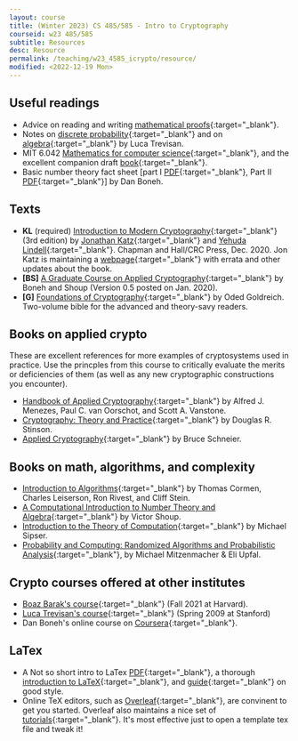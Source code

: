 ```yaml
---
layout: course
title: (Winter 2023) CS 485/585 - Intro to Cryptography
courseid: w23 485/585
subtitle: Resources
desc: Resource
permalink: /teaching/w23_4585_icrypto/resource/
modified: <2022-12-19 Mon> 
---
```


## Useful readings
*  Advice on reading and writing [mathematical
   proofs](http://www.math.ucsd.edu/~ebender/Supplements/proofs.html){:target="_blank"}.
* Notes on [discrete probability](http://theory.stanford.edu/~trevisan/cs276/notesprob.pdf){:target="_blank"}
  and on [algebra](http://theory.stanford.edu/~trevisan/cs276/notesalgebra.pdf){:target="_blank"}
  by Luca Trevisan.
* MIT 6.042 [Mathematics for computer science](https://courses.csail.mit.edu/6.042/spring17/){:target="_blank"}, and the excellent companion draft [book](https://courses.csail.mit.edu/6.042/spring17/mcs.pdf){:target="_blank"}.
* Basic number theory fact sheet [part I [PDF](https://crypto.stanford.edu/~dabo/cs255/handouts/numth1.pdf){:target="_blank"}, Part II [PDF](https://crypto.stanford.edu/~dabo/cs255/handouts/numth2.pdf){:target="_blank"}] by Dan Boneh.

   
## Texts

* **KL** (required) [Introduction to Modern
Cryptography](http://www.cs.umd.edu/~jkatz/imc.html){:target="_blank"}
(3rd edition) by [Jonathan
Katz](http://www.cs.umd.edu/~jkatz){:target="_blank"} and [Yehuda
Lindell](http://u.cs.biu.ac.il/~lindell/){:target="_blank"}. Chapman
and Hall/CRC Press, Dec. 2020. Jon Katz is maintaining a
[webpage](http://www.cs.umd.edu/~jkatz/imc.html){:target="_blank"}
with errata and other updates about the book.
* **[BS]**  [A Graduate Course on Applied
Cryptography](https://crypto.stanford.edu/~dabo/cryptobook/){:target="_blank"}
by Boneh and Shoup (Version 0.5 posted on Jan. 2020).
* **[G]** [Foundations of
  Cryptography](http://www.wisdom.weizmann.ac.il/~oded/foc-book.html){:target="_blank"}
  by Oded Goldreich. Two-volume bible for the advanced and theory-savy
  readers.

## Books on applied crypto

These are excellent references for more examples of cryptosystems used
in practice. Use the princples from this course to critically evaluate
the merits or deficiencies of them (as well as any new cryptographic
constructions you encounter).

* [Handbook of Applied Cryptography](http://cacr.uwaterloo.ca/hac/){:target="_blank"} by Alfred J. Menezes, Paul C. van Oorschot, and Scott A. Vanstone.
* [Cryptography: Theory and Practice](http://cacr.uwaterloo.ca/~dstinson/CTAP.html){:target="_blank"} by Douglas R.  Stinson.
* [Applied Cryptography](https://www.schneier.com/books/applied_cryptography/){:target="_blank"} by Bruce Schneier.

## Books on math, algorithms, and complexity

* [Introduction to Algorithms](https://mitpress.mit.edu/books/introduction-algorithms){:target="_blank"} by Thomas Cormen, Charles Leiserson, Ron Rivest, and Cliff Stein. 
* [A Computational Introduction to Number Theory and Algebra](http://shoup.net/ntb/){:target="_blank"} by Victor Shoup. 
* [Introduction to the Theory of Computation](http://www-math.mit.edu/~sipser/book.html){:target="_blank"} by Michael Sipser.
* [Probability and Computing: Randomized Algorithms and Probabilistic Analysis](http://www.cambridge.org/catalogue/catalogue.asp?isbn=9780521835404){:target="_blank"}, by Michael Mitzenmacher & Eli Upfal.

## Crypto courses offered at other institutes

*  [Boaz Barak's course](https://cs127.boazbarak.org/){:target="_blank"} (Fall 2021 at Harvard). 
* [Luca Trevisan's course](http://theory.stanford.edu/~trevisan/cs276/){:target="_blank"} (Spring 2009 at Stanford)
*  Dan Boneh's online course on [Coursera](https://www.coursera.org/learn/crypto){:target="_blank"}.

## LaTex

* A Not so short intro to LaTex [PDF](https://tobi.oetiker.ch/lshort/lshort.pdf){:target="_blank"}, a thorough [introduction to LaTeX](https://en.wikibooks.org/wiki/LaTeX){:target="_blank"}, and [guide](http://www.math.illinois.edu/~ajh/tex/basics.html){:target="_blank"} on good style. 
* Online TeX editors, such as
  [Overleaf](https://www.overleaf.com/){:target="_blank"}, are
  convinent to get you started. Overleaf also maintains a nice set of
  [tutorials](https://www.overleaf.com/learn/latex/Tutorials){:target="_blank"}. It's
  most effective just to open a template tex file and tweak it!

